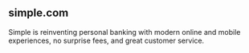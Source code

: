 simple.com
----------

Simple is reinventing personal banking with modern online and mobile experiences, no surprise fees, and great customer service.
